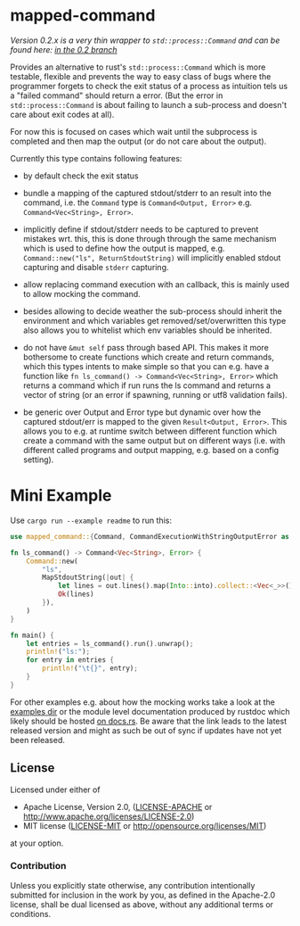 
# mapped-command

*Version 0.2.x is a very thin wrapper to `std::process::Command` and can be found here: [in the 0.2 branch](https://github.com/rustonaut/checked-command/tree/0.2)*

Provides an alternative to rust's `std::process::Command` which is more testable, flexible and prevents the way to easy class of bugs where the programmer forgets to check the exit
status of a process as intuition tels us a "failed command" should return a error. (But the
error in `std::process::Command` is about failing to launch a sub-process and doesn't care
about exit codes at all).

For now this is focused on cases which wait until the subprocess is completed
and then map the output (or do not care about the output).

Currently this type contains following features:

- by default check the exit status

- bundle a mapping of the captured stdout/stderr to an result into the command,
  i.e. the `Command` type is `Command<Output, Error>` e.g. `Command<Vec<String>, Error>`.

- implicitly define if stdout/stderr needs to be captured to prevent mistakes
  wrt. this, this is done through through the same mechanism which is used to
  define how the output is mapped, e.g. `Command::new("ls", ReturnStdoutString)`
  will implicitly enabled stdout capturing and disable `stderr` capturing.

- allow replacing command execution with an callback, this is mainly used to
  allow mocking the command.

- besides allowing to decide weather the sub-process should inherit the environment and
  which variables get removed/set/overwritten this type also allows you to whitelist which
  env variables should be inherited.

- do not have `&mut self` pass through based API. This makes it more bothersome to create
  functions which create and return commands, which this types intents to make simple so
  that you can e.g. have a function like `fn ls_command() -> Command<Vec<String>, Error>`
  which returns a command which if run runs the ls command and returns a vector of string
  (or an error if spawning, running or utf8 validation fails).

- be generic over Output and Error type but dynamic over how the captured stdout/err is
  mapped to the given `Result<Output, Error>`. This allows you to e.g. at runtime switch
  between different function which create a command with the same output but on different
  ways (i.e. with different called programs and output mapping, e.g. based on a config
  setting).

# Mini Example

Use `cargo run --example readme` to run this:

```rust
use mapped_command::{Command, CommandExecutionWithStringOutputError as Error, MapStdoutString};

fn ls_command() -> Command<Vec<String>, Error> {
    Command::new(
        "ls",
        MapStdoutString(|out| {
            let lines = out.lines().map(Into::into).collect::<Vec<_>>();
            Ok(lines)
        }),
    )
}

fn main() {
    let entries = ls_command().run().unwrap();
    println!("ls:");
    for entry in entries {
        println!("\t{}", entry);
    }
}
```

For other examples e.g. about how the mocking works take a look at the [examples dir](./examples/) or the module level documentation produced by rustdoc which likely should be hosted [on docs.rs](https://docs.rs/mapped-command). Be aware that the link leads to the latest released version and might as such be out of sync if updates have not yet been released.

## License

Licensed under either of

 * Apache License, Version 2.0, ([LICENSE-APACHE](LICENSE-APACHE) or http://www.apache.org/licenses/LICENSE-2.0)
 * MIT license ([LICENSE-MIT](LICENSE-MIT) or http://opensource.org/licenses/MIT)

at your option.

### Contribution

Unless you explicitly state otherwise, any contribution intentionally submitted for inclusion in the work by you, as defined in the Apache-2.0 license, shall be dual licensed as above, without any additional terms or conditions.
